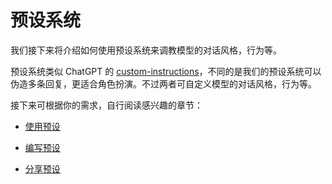 # 预设系统

我们接下来将介绍如何使用预设系统来调教模型的对话风格，行为等。

预设系统类似 ChatGPT 的 [custom-instructions](https://openai.com/blog/custom-instructions-for-chatgpt)，不同的是我们的预设系统可以伪造多条回复，更适合角色扮演。不过两者可自定义模型的对话风格，行为等。

接下来可根据你的需求，自行阅读感兴趣的章节：

- [使用预设](./switch-preset.md)

- [编写预设](./write-preset.md)

- [分享预设](./share-preset.md)

